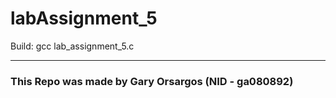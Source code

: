 # labAssignment_5

Build: gcc lab_assignment_5.c

----

### This Repo was made by Gary Orsargos (NID - ga080892)
